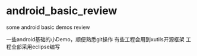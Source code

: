 android_basic_review
====================

some android basic demos review

一些android基础的小Demo，顺便熟悉git操作
有些工程会用到xutils开源框架
工程全部采用eclipse编写